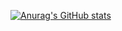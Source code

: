 [![Anurag's GitHub stats](https://github-readme-stats.vercel.app/api?username=LudovicAns)](https://github.com/anuraghazra/github-readme-stats)
